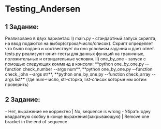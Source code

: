 # Testing_Andersen
<h2>1 Задание:</h2>
Реализовано в двух вариантах: 
I) main.py - стандартный запуск скрипта, на ввод подаются на выбор(строка/число/список). Скрипт определяет что было подано и соотвествует ли оно условиям задания и дает ответ. tests.py реализуют юнит-тесты для данных функций на граничные, положительные и отрицательные условия.
II) one_by_one - запуск с помощью следующих комманд в консоли: **python one_by_one.py --function check_number --args num**, **python one_by_one.py --function check_john --args str**, **python one_by_one.py --function check_array --args list**  (где num-число, str-сторка, list-список которые мы хотим проверить)

<h2>2 Задание:</h2>
- Нет, выражение не корректно | No, sequence is wrong
- Убрать одну квадратную скобку в конце выражения(закрывающую) | Remove one bracket in the end of sequence

